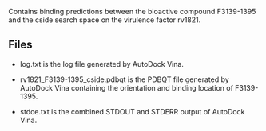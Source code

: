 Contains binding predictions between the bioactive compound F3139-1395 and the cside search space on the virulence factor rv1821.

## Files

- log.txt is the log file generated by AutoDock Vina.

- rv1821_F3139-1395_cside.pdbqt is the PDBQT file generated by AutoDock Vina containing the orientation and binding location of F3139-1395.

- stdoe.txt is the combined STDOUT and STDERR output of AutoDock Vina.

